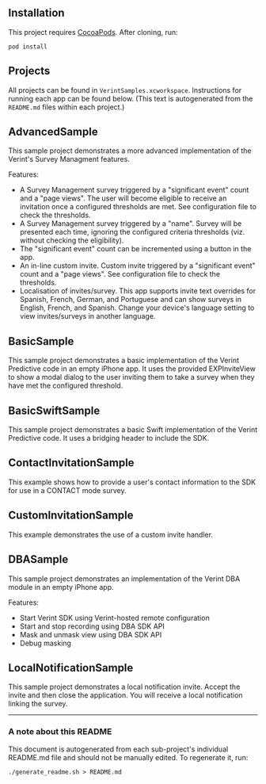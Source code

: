 ## Installation
This project requires [CocoaPods](https://cocoapods.org/). After cloning, run:

    pod install

## Projects
All projects can be found in `VerintSamples.xcworkspace`. Instructions for running each app can be found below. (This text is autogenerated from the `README.md` files within each project.)

## AdvancedSample
This sample project demonstrates a more advanced implementation of the Verint's Survey Managment features.

Features:

* A Survey Management survey triggered by a "significant event" count and a "page views". The user will become eligible to receive an invitation once a configured thresholds are met. See configuration file to check the thresholds.
* A Survey Management survey triggered by a "name". Survey will be presented each time, ignoring the configured criteria thresholds (viz. without checking the eligibility).
* The "significant event" count can be incremented using a button in the app.
* An in-line custom invite. Custom invite triggered by a "significant event" count and a "page views". See configuration file to check the thresholds.
* Localisation of invites/survey. This app supports invite text overrides for Spanish, French, German, and Portuguese and can show surveys in English, French, and Spanish. Change your device's language setting to view invites/surveys in another language.

## BasicSample
This sample project demonstrates a basic implementation of the Verint Predictive code in an empty iPhone app.
It uses the provided EXPInviteView to show a modal dialog to the user inviting them to take a survey when
they have met the configured threshold.

## BasicSwiftSample
This sample project demonstrates a basic Swift implementation of the Verint Predictive code. It uses a bridging header to include the SDK.

## ContactInvitationSample
This example shows how to provide a user's contact information to the SDK for use in a CONTACT mode survey.

## CustomInvitationSample
This example demonstrates the use of a custom invite handler.

## DBASample
This sample project demonstrates an implementation of the Verint DBA module in an empty iPhone app.

Features:

* Start Verint SDK using Verint-hosted remote configuration
* Start and stop recording using DBA SDK API
* Mask and unmask view using DBA SDK API
* Debug masking

## LocalNotificationSample
This sample project demonstrates a local notification invite. Accept the invite and then close the application. 
You will receive a local notification linking the survey.

---
### A note about this README
This document is autogenerated from each sub-project's individual README.md file and should not be manually edited. To regenerate it, run:

    ./generate_readme.sh > README.md
